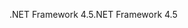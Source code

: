 <span data-ttu-id="91882-101">.NET Framework 4.5</span><span class="sxs-lookup"><span data-stu-id="91882-101">.NET Framework 4.5</span></span>